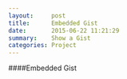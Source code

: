 ```yaml
---
layout:     post
title:      Embedded Gist
date:       2015-06-22 11:21:29
summary:    Show a Gist
categories: Project
---
```


####Embedded Gist 
<script src="https://gist.github.com/pfingstday/1932989f2535daaa0618.js"></script>
